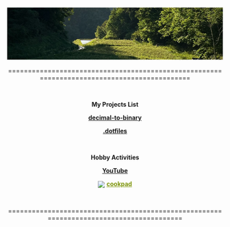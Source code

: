 <p align="center">
    <img src="png/background.png" />
</p>

<p align="center">============================================================================================</p>

<br>

<p align="center"><b>My Projects List</b></p>

<p align="center"><a href="https://shingokumada.github.io/decimal-to-binary/"><b>decimal-to-binary</b></a></p>

<p align="center"><a href="https://shingokumada.github.io/.dotfiles/"><b>.dotfiles</b></a></p>

<br>

<p align="center"><b>Hobby Activities</b></p>

<p align="center"><a href="https://youtube.com/@user-nr5ck5yt8c?feature=shared)/"><b>YouTube</b></a></p>

<p align="center"><a target="_blank" href="https://cookpad.com"><img style="border: 0px; vertical-align: middle;" src="https://img3.cookpad.com/image/link/cpicon.gif" /></a> <a style="color:#7d940a;font-weight:600;" target="_blank" href="https://cookpad.com/recipe/7865085"><b>cookpad</b></a></p>

<br>

<p align="center">========================================================================================</p>
